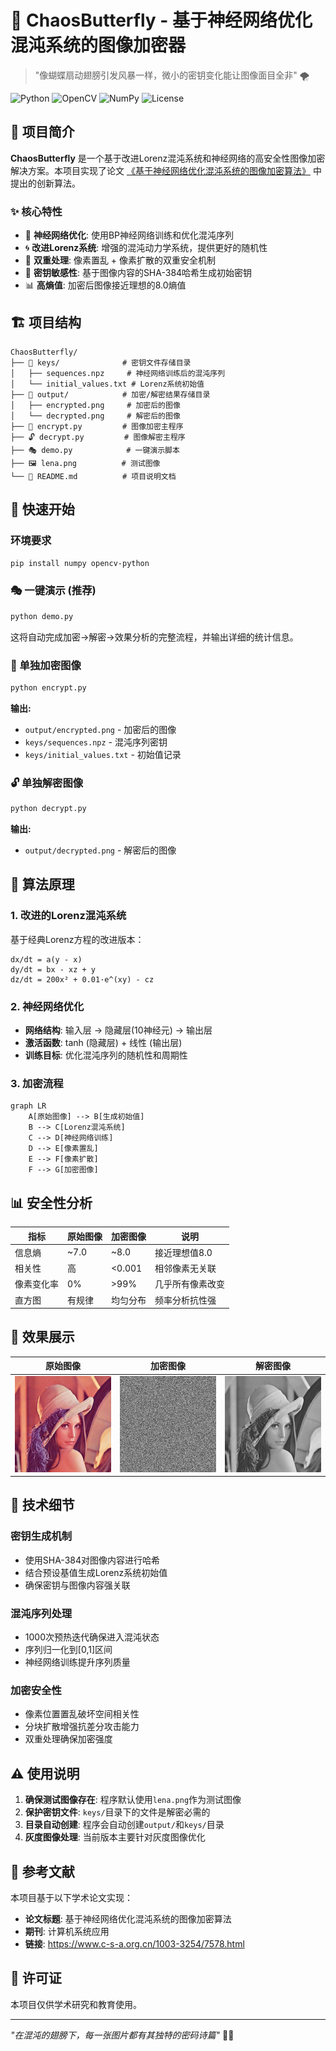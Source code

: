 # 🦋 ChaosButterfly - 基于神经网络优化混沌系统的图像加密器

> "像蝴蝶扇动翅膀引发风暴一样，微小的密钥变化能让图像面目全非" 🌪️

![Python](https://img.shields.io/badge/Python-3.7+-blue.svg)
![OpenCV](https://img.shields.io/badge/OpenCV-4.0+-green.svg)
![NumPy](https://img.shields.io/badge/NumPy-Latest-orange.svg)
![License](https://img.shields.io/badge/License-Academic-red.svg)

## 🎯 项目简介

**ChaosButterfly** 是一个基于改进Lorenz混沌系统和神经网络的高安全性图像加密解决方案。本项目实现了论文 [《基于神经网络优化混沌系统的图像加密算法》](https://www.c-s-a.org.cn/1003-3254/7578.html) 中提出的创新算法。

### ✨ 核心特性

- 🧠 **神经网络优化**: 使用BP神经网络训练和优化混沌序列
- 🌀 **改进Lorenz系统**: 增强的混沌动力学系统，提供更好的随机性
- 🔀 **双重处理**: 像素置乱 + 像素扩散的双重安全机制
- 🔐 **密钥敏感性**: 基于图像内容的SHA-384哈希生成初始密钥
- 📊 **高熵值**: 加密后图像接近理想的8.0熵值

## 🏗️ 项目结构

```
ChaosButterfly/
├── 📁 keys/              # 密钥文件存储目录
│   ├── sequences.npz     # 神经网络训练后的混沌序列
│   └── initial_values.txt # Lorenz系统初始值
├── 📁 output/            # 加密/解密结果存储目录
│   ├── encrypted.png     # 加密后的图像
│   └── decrypted.png     # 解密后的图像
├── 🐍 encrypt.py         # 图像加密主程序
├── 🔓 decrypt.py         # 图像解密主程序
├── 🎭 demo.py            # 一键演示脚本
├── 🖼️ lena.png          # 测试图像
└── 📖 README.md          # 项目说明文档
```

## 🚀 快速开始

### 环境要求

```bash
pip install numpy opencv-python
```

### 🎭 一键演示 (推荐)

```bash
python demo.py
```

这将自动完成加密→解密→效果分析的完整流程，并输出详细的统计信息。

### 🔐 单独加密图像

```bash
python encrypt.py
```

**输出:**
- `output/encrypted.png` - 加密后的图像
- `keys/sequences.npz` - 混沌序列密钥
- `keys/initial_values.txt` - 初始值记录

### 🔓 单独解密图像

```bash
python decrypt.py
```

**输出:**
- `output/decrypted.png` - 解密后的图像

## 🧮 算法原理

### 1. 改进的Lorenz混沌系统

基于经典Lorenz方程的改进版本：

```
dx/dt = a(y - x)
dy/dt = bx - xz + y  
dz/dt = 200x² + 0.01·e^(xy) - cz
```

### 2. 神经网络优化

- **网络结构**: 输入层 → 隐藏层(10神经元) → 输出层
- **激活函数**: tanh (隐藏层) + 线性 (输出层)
- **训练目标**: 优化混沌序列的随机性和周期性

### 3. 加密流程

```mermaid
graph LR
    A[原始图像] --> B[生成初始值]
    B --> C[Lorenz混沌系统]
    C --> D[神经网络训练]
    D --> E[像素置乱]
    E --> F[像素扩散]
    F --> G[加密图像]
```

## 📊 安全性分析

| 指标 | 原始图像 | 加密图像 | 说明 |
|------|----------|----------|------|
| 信息熵 | ~7.0 | ~8.0 | 接近理想值8.0 |
| 相关性 | 高 | <0.001 | 相邻像素无关联 |
| 像素变化率 | 0% | >99% | 几乎所有像素改变 |
| 直方图 | 有规律 | 均匀分布 | 频率分析抗性强 |

## 🎨 效果展示

| 原始图像 | 加密图像 | 解密图像 |
|----------|----------|----------|
| ![原图](lena.png) | ![加密](images/encrypted.png) | ![解密](images/decrypted.png) |

## 🔬 技术细节

### 密钥生成机制
- 使用SHA-384对图像内容进行哈希
- 结合预设基值生成Lorenz系统初始值
- 确保密钥与图像内容强关联

### 混沌序列处理
- 1000次预热迭代确保进入混沌状态
- 序列归一化到[0,1]区间
- 神经网络训练提升序列质量

### 加密安全性
- 像素位置置乱破坏空间相关性
- 分块扩散增强抗差分攻击能力
- 双重处理确保加密强度

## ⚠️ 使用说明

1. **确保测试图像存在**: 程序默认使用`lena.png`作为测试图像
2. **保护密钥文件**: `keys/`目录下的文件是解密必需的
3. **目录自动创建**: 程序会自动创建`output/`和`keys/`目录
4. **灰度图像处理**: 当前版本主要针对灰度图像优化

## 📖 参考文献

本项目基于以下学术论文实现：
- **论文标题**: 基于神经网络优化混沌系统的图像加密算法
- **期刊**: 计算机系统应用
- **链接**: https://www.c-s-a.org.cn/1003-3254/7578.html


## 📄 许可证

本项目仅供学术研究和教育使用。

---

*"在混沌的翅膀下，每一张图片都有其独特的密码诗篇"* 🦋✨